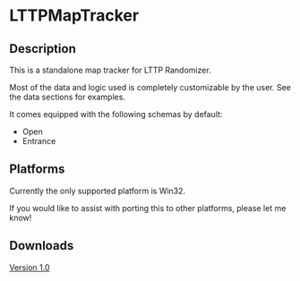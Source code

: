 # LTTPMapTracker

## Description

This is a standalone map tracker for LTTP Randomizer.

Most of the data and logic used is completely customizable by the user. See the data sections for examples.

It comes equipped with the following schemas by default:
- Open
- Entrance

## Platforms

Currently the only supported platform is Win32.

If you would like to assist with porting this to other platforms, please let me know!

## Downloads

[Version 1.0](https://github.com/GeminiQvQ/LTTPMapTracker/releases/download/1.0/LTTPMapTracker.zip)